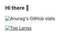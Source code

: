 ### Hi there 👋

![Anurag's GitHub stats](https://github-readme-stats.vercel.app/api?username=devsfelipesantiago&show_icons=true&theme=tokyonight)


[![Top Langs](https://github-readme-stats.vercel.app/api/top-langs/?username=devsfelipesantiago&layout=compact)](https://github.com/devsfelipesantiago/github-readme-stats)



<!--
**devsfelipesantiago/devsfelipesantiago** is a ✨ _special_ ✨ repository because its `README.md` (this file) appears on your GitHub profile.

Here are some ideas to get you started:

- 🔭 I’m currently working on ...
- 🌱 I’m currently learning ...
- 👯 I’m looking to collaborate on ...
- 🤔 I’m looking for help with ...
- 💬 Ask me about ...
- 📫 How to reach me: ...
- 😄 Pronouns: ...
- ⚡ Fun fact: ...
-->
